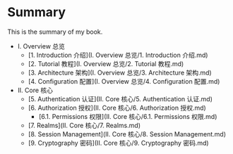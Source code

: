 # Summary

This is the summary of my book.

* I. Overview 总览
	* [1. Introduction 介绍](I. Overview 总览/1. Introduction 介绍.md) 
	* [2. Tutorial 教程](I. Overview 总览/2. Tutorial 教程.md) 
	* [3. Architecture 架构](I. Overview 总览/3. Architecture 架构.md) 
	* [4. Configuration 配置](I. Overview 总览/4. Configuration 配置.md) 
* II. Core 核心
	* [5. Authentication 认证](II. Core 核心/5. Authentication 认证.md) 
	* [6. Authorization 授权](II. Core 核心/6. Authorization 授权.md) 
	 	* [6.1. Permissions 权限](II. Core 核心/6.1. Permissions 权限.md) 
	* [7. Realms](II. Core 核心/7. Realms.md) 
	* [8. Session Management](II. Core 核心/8. Session Management.md) 
	* [9. Cryptography 密码](II. Core 核心/9. Cryptography 密码.md) 